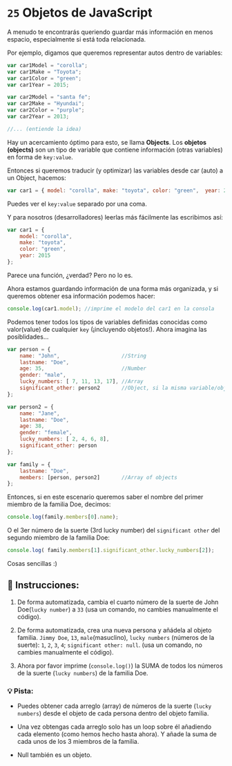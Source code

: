 # `25` Objetos de JavaScript 

A menudo te encontrarás queriendo guardar más información en menos espacio, especialmente si está toda relacionada. 

Por ejemplo, digamos que queremos representar autos dentro de variables:

```js
var car1Model = "corolla";
var car1Make = "Toyota";
var car1Color = "green";
var car1Year = 2015;

var car2Model = "santa fe";
var car2Make = "Hyundai";
var car2Color = "purple";
var car2Year = 2013;

//... (entiende la idea)

```


Hay un acercamiento óptimo para esto, se llama **Objects**. Los **objetos (objects)** son un tipo de variable que contiene información (otras variables) en forma de `key:value`.

Entonces si queremos traducir (y optimizar) las variables desde car (auto) a un Object, hacemos:

```js
var car1 = { model: "corolla", make: "toyota", color: "green",  year: 2015};
```

Puedes ver el `key:value` separado por una coma. 

Y para nosotros (desarrolladores) leerlas más fácilmente las escribimos así:

```js
var car1 = {
    model: "corolla", 
    make: "toyota", 
    color: "green",  
    year: 2015
};
```

Parece una función, ¿verdad? Pero no lo es.

Ahora estamos guardando información de una forma más organizada, y si queremos obtener esa información podemos hacer:

```js
console.log(car1.model); //imprime el modelo del car1 en la consola
```

Podemos tener todos los tipos de variables definidas conocidas como valor(value) de cualquier `key` (¡incluyendo objetos!). Ahora imagina las posiblidades...

```js
var person = {
    name: "John",                    //String
    lastname: "Doe",
    age: 35,                         //Number
    gender: "male",
    lucky_numbers: [ 7, 11, 13, 17], //Array
    significant_other: person2       //Object, si la misma variable/object definida después
};

var person2 = {
    name: "Jane",
    lastname: "Doe",
    age: 38,
    gender: "female",
    lucky_numbers: [ 2, 4, 6, 8],
    significant_other: person
};

var family = {
    lastname: "Doe",
    members: [person, person2]       //Array of objects
};
```

Entonces, si en este escenario queremos saber el nombre del primer miembro de la familia Doe, decimos:

```js
console.log(family.members[0].name);
```

O el 3er número de la suerte (3rd lucky number) del `significant other` del segundo miembro de la familia Doe:

```js
console.log( family.members[1].significant_other.lucky_numbers[2]);
```

Cosas sencillas :)

## :pencil: Instrucciones:

1. De forma automatizada, cambia el cuarto número de la suerte de John Doe(`lucky number`) a `33` (usa un comando, no cambies manualmente el código).

2. De forma automatizada, crea una nueva persona y añádela al objeto familia. `Jimmy Doe`, `13`, `male`(masuclino), `lucky numbers` (números de la suerte): `1`, `2`, `3`, `4`; `significant other: null`. (usa un comando, no cambies manualmente el código).

3. Ahora por favor imprime (`console.log()`) la SUMA de todos los números de la suerte (`lucky numbers`) de la familia Doe.

### :bulb: Pista:

* Puedes obtener cada arreglo (array) de números de la suerte (`lucky numbers`) desde el objeto de cada persona dentro del objeto familia.

* Una vez obtengas cada arreglo solo has un loop sobre él añadiendo cada elemento (como hemos hecho hasta ahora). Y añade la suma de cada unos de los 3 miembros de la familia.

* Null también es un objeto.